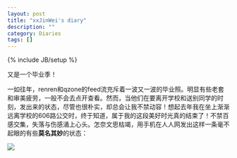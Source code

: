 ```yaml
---
layout: post
title: "xxJinWei's diary"
description: ""
category: Diaries
tags: []
---
```

{% include JB/setup %}



又是一个毕业季！

一如往年，renren和qzone的feed流充斥着一波又一波的毕业照。明显有些老套和审美疲劳，一般不会去点开查看。然而，当他们在要离开学校和送别同学的时刻，发出来的状态，尽管也很朴实，却总会让我不禁动容！想起去年我在坐上渐渐远离学校的606路公交时，终于知道，属于我的这段美好时光真的结束了！不禁百感交集，失落与伤感涌上心头。怎奈文思枯竭，用手机在人人网发出这样一条毫不起眼的有些**莫名其妙**的状态：

![](http://farm3.staticflickr.com/2880/9115771523_20099ef10d_o.jpg)



